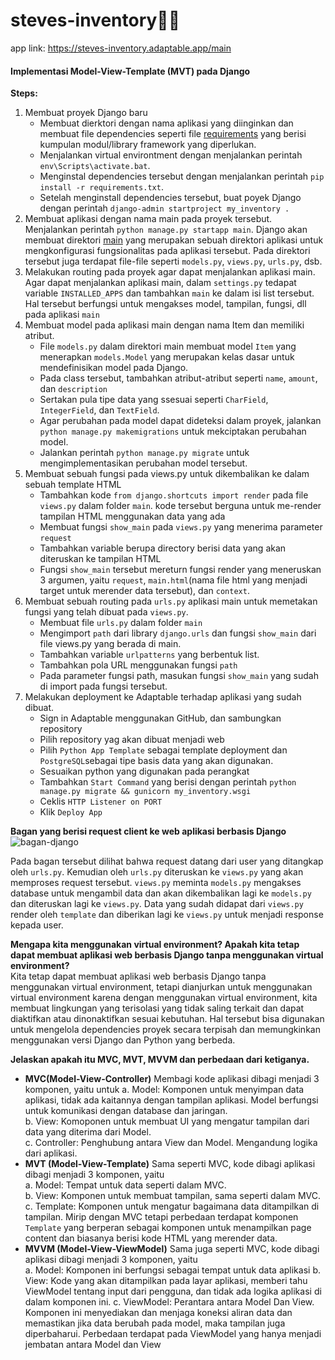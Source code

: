 # steves-inventory🌻🌼
app link: https://steves-inventory.adaptable.app/main

#### Implementasi Model-View-Template (MVT) pada Django
**Steps:**
1.  Membuat proyek Django baru  
    * Membuat  dierktori dengan nama aplikasi yang diinginkan dan membuat file   dependencies seperti file [requirements](/requirements.txt) yang berisi kumpulan modul/library framework yang diperlukan.  
    * Menjalankan virtual environtment dengan menjalankan perintah `env\Scripts\activate.bat`.  
    * Menginstal dependencies tersebut dengan menjalankan perintah `pip install -r requirements.txt`.  
    * Setelah menginstall dependencies tersebut, buat poyek Django dengan perintah `django-admin startproject my_inventory .`
2.  Membuat aplikasi dengan nama main pada proyek tersebut.  
    Menjalankan perintah `python manage.py startapp main`. Django akan membuat direktori [main](/main) yang merupakan sebuah direktori aplikasi untuk mengkonfigurasi fungsionalitas pada aplikasi tersebut. Pada direktori tersebut juga terdapat file-file seperti  `models.py`, `views.py`, `urls.py`, dsb.
3.  Melakukan routing pada proyek agar dapat menjalankan aplikasi main.
    Agar dapat menjalankan aplikasi main, dalam `settings.py` tedapat variable `INSTALLED_APPS` dan tambahkan `main` ke dalam isi list tersebut. Hal tersebut berfungsi untuk mengakses model, tampilan, fungsi, dll pada aplikasi `main`
4.  Membuat model pada aplikasi main dengan nama Item dan memiliki atribut.  
    *  File `models.py` dalam direktori main membuat model `Item` yang menerapkan `models.Model` yang merupakan kelas dasar untuk mendefinisikan model pada Django.
    * Pada class tersebut, tambahkan atribut-atribut seperti `name`, `amount`, dan `description`
    * Sertakan pula tipe data yang ssesuai seperti `CharField`, `IntegerField`, dan `TextField`.
    * Agar perubahan pada model dapat dideteksi dalam proyek, jalankan `python manage.py makemigrations` untuk mekciptakan perubahan model.
    * Jalankan perintah `python manage.py migrate` untuk mengimplementasikan perubahan model tersebut.
5.  Membuat sebuah fungsi pada views.py untuk dikembalikan ke dalam sebuah template HTML
    * Tambahkan kode `from django.shortcuts import render` pada file `views.py` dalam folder `main`. kode tersebut berguna untuk me-render tampilan HTML menggunakan data yang ada
    * Membuat fungsi `show_main` pada `views.py` yang menerima parameter `request`
    * Tambahkan variable berupa directory berisi data yang akan diteruskan ke tampilan HTML
    * Fungsi `show_main` tersebut mereturn fungsi render yang meneruskan 3 argumen, yaitu `request`, `main.html`(nama file html yang menjadi target untuk merender data tersebut), dan `context`.
6.  Membuat sebuah routing pada `urls.py` aplikasi main untuk memetakan fungsi yang telah dibuat pada `views.py`.
    * Membuat file `urls.py` dalam folder `main`
    * Mengimport `path` dari library `django.urls` dan fungsi `show_main` dari file views.py yang berada di main.
    * Tambahkan variable `urlpatterns` yang berbentuk list.
    * Tambahkan pola URL menggunakan fungsi `path` 
    * Pada parameter fungsi path,  masukan fungsi `show_main` yang sudah di import pada fungsi tersebut.
7.  Melakukan deployment ke Adaptable terhadap aplikasi yang sudah dibuat.
    * Sign in Adaptable menggunakan GitHub, dan sambungkan repository
    * Pilih repository yag akan dibuat menjadi web
    * Pilih `Python App Template` sebagai template deployment dan `PostgreSQL`sebagai tipe basis data yang akan digunakan.
    * Sesuaikan python yang digunakan pada perangkat
    * Tambahkan `Start Command` yang berisi dengan perintah `python manage.py migrate && gunicorn my_inventory.wsgi`
    * Ceklis `HTTP Listener on PORT`
    * Klik `Deploy App`

**Bagan yang berisi request client ke web aplikasi berbasis Django**
![bagan-django](https://github.com/nadriha/my-inventory/assets/116888619/caa929ae-6fe5-4845-a346-6f64004d2dc4)

Pada bagan tersebut dilihat bahwa request datang dari user yang ditangkap oleh `urls.py`. Kemudian oleh `urls.py` diteruskan ke `views.py` yang akan memproses request tersebut. `views.py` meminta `models.py` mengakses database untuk mengambil data dan akan dikembalikan lagi ke `models.py` dan diteruskan lagi ke `views.py`. Data yang sudah didapat dari `views.py` render oleh `template` dan diberikan lagi ke `views.py` untuk menjadi response kepada user.

**Mengapa kita menggunakan virtual environment? Apakah kita tetap dapat membuat aplikasi web berbasis Django tanpa menggunakan virtual environment?**  
Kita tetap dapat membuat aplikasi web berbasis Django tanpa menggunakan virtual environment, tetapi dianjurkan untuk menggunakan virtual environment karena dengan menggunakan virtual environment, kita membuat lingkungan yang terisolasi yang tidak saling terkait dan dapat diaktifkan atau dinonaktifkan sesuai kebutuhan. Hal tersebut bisa digunakan untuk mengelola dependencies proyek secara terpisah dan memungkinkan menggunakan versi Django dan Python yang berbeda.

**Jelaskan apakah itu MVC, MVT, MVVM dan perbedaan dari ketiganya.**
* **MVC(Model-View-Controller)**
Membagi kode aplikasi dibagi menjadi 3 komponen, yaitu untuk 
a. Model: Komponen untuk menyimpan data aplikasi, tidak ada kaitannya dengan tampilan aplikasi. Model berfungsi untuk komunikasi dengan database dan jaringan.  
b. View: Komoponen untuk membuat UI yang mengatur tampilan dari data yang diterima dari Model.  
c. Controller: Penghubung antara View dan Model. Mengandung logika dari aplikasi.
* **MVT (Model-View-Template)**
Sama seperti MVC, kode dibagi aplikasi dibagi menjadi 3 komponen, yaitu  
a. Model: Tempat untuk data seperti dalam MVC.  
b. View: Komponen untuk membuat tampilan, sama seperti dalam MVC.    
c. Template: Komponen untuk mengatur bagaimana data ditampilkan di tampilan.
Mirip dengan MVC tetapi perbedaan terdapat komponen `Template` yang berperan sebagai komponen untuk menampilkan page content dan biasanya berisi kode HTML yang merender data.
* **MVVM (Model-View-ViewModel)**
Sama juga seperti MVC, kode dibagi aplikasi dibagi menjadi 3 komponen, yaitu  
a. Model: Komponen ini berfungsi sebagai tempat untuk data aplikasi
b. View: Kode yang akan ditampilkan pada layar aplikasi, memberi tahu ViewModel tentang input dari pengguna, dan tidak ada logika aplikasi di dalam komponen ini.
c. ViewModel: Perantara antara Model Dan View. Komponen ini menyediakan dan menjaga koneksi aliran data dan memastikan jika data berubah pada model, maka tampilan juga diperbaharui.
Perbedaan terdapat pada ViewModel yang hanya menjadi jembatan antara Model dan View

